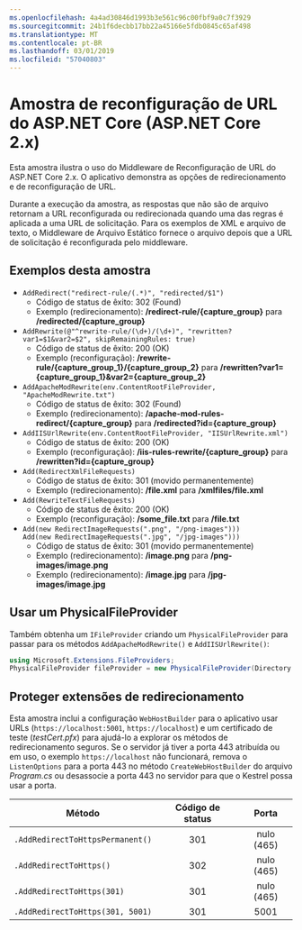 ```yaml
---
ms.openlocfilehash: 4a4ad30846d1993b3e561c96c00fbf9a0c7f3929
ms.sourcegitcommit: 24b1f6decbb17bb22a45166e5fdb0845c65af498
ms.translationtype: MT
ms.contentlocale: pt-BR
ms.lasthandoff: 03/01/2019
ms.locfileid: "57040803"
---
```

# <a name="aspnet-core-url-rewriting-sample-aspnet-core-2x"></a>Amostra de reconfiguração de URL do ASP.NET Core (ASP.NET Core 2.x)

Esta amostra ilustra o uso do Middleware de Reconfiguração de URL do ASP.NET Core 2.x. O aplicativo demonstra as opções de redirecionamento e de reconfiguração de URL.

Durante a execução da amostra, as respostas que não são de arquivo retornam a URL reconfigurada ou redirecionada quando uma das regras é aplicada a uma URL de solicitação. Para os exemplos de XML e arquivo de texto, o Middleware de Arquivo Estático fornece o arquivo depois que a URL de solicitação é reconfigurada pelo middleware.

## <a name="examples-in-this-sample"></a>Exemplos desta amostra

* `AddRedirect("redirect-rule/(.*)", "redirected/$1")`
  - Código de status de êxito: 302 (Found)
  - Exemplo (redirecionamento): **/redirect-rule/{capture_group}** para **/redirected/{capture_group}**
* `AddRewrite(@"^rewrite-rule/(\d+)/(\d+)", "rewritten?var1=$1&var2=$2", skipRemainingRules: true)`
  - Código de status de êxito: 200 (OK)
  - Exemplo (reconfiguração): **/rewrite-rule/{capture_group_1}/{capture_group_2}** para **/rewritten?var1={capture_group_1}&var2={capture_group_2}**
* `AddApacheModRewrite(env.ContentRootFileProvider, "ApacheModRewrite.txt")`
  - Código de status de êxito: 302 (Found)
  - Exemplo (redirecionamento): **/apache-mod-rules-redirect/{capture_group}** para **/redirected?id={capture_group}**
* `AddIISUrlRewrite(env.ContentRootFileProvider, "IISUrlRewrite.xml")`
  - Código de status de êxito: 200 (OK)
  - Exemplo (reconfiguração): **/iis-rules-rewrite/{capture_group}** para **/rewritten?id={capture_group}**
* `Add(RedirectXmlFileRequests)`
  - Código de status de êxito: 301 (movido permanentemente)
  - Exemplo (redirecionamento): **/file.xml** para **/xmlfiles/file.xml**
* `Add(RewriteTextFileRequests)`
  - Código de status de êxito: 200 (OK)
  - Exemplo (reconfiguração): **/some_file.txt** para **/file.txt**
* `Add(new RedirectImageRequests(".png", "/png-images")))`<br>`Add(new RedirectImageRequests(".jpg", "/jpg-images")))`
  - Código de status de êxito: 301 (movido permanentemente)
  - Exemplo (redirecionamento): **/image.png** para **/png-images/image.png**
  - Exemplo (redirecionamento): **/image.jpg** para **/jpg-images/image.jpg**

## <a name="use-a-physicalfileprovider"></a>Usar um PhysicalFileProvider

Também obtenha um `IFileProvider` criando um `PhysicalFileProvider` para passar para os métodos `AddApacheModRewrite()` e `AddIISUrlRewrite()`:

```csharp
using Microsoft.Extensions.FileProviders;
PhysicalFileProvider fileProvider = new PhysicalFileProvider(Directory.GetCurrentDirectory());
```

## <a name="secure-redirection-extensions"></a>Proteger extensões de redirecionamento

Esta amostra inclui a configuração `WebHostBuilder` para o aplicativo usar URLs (`https://localhost:5001`, `https://localhost`) e um certificado de teste (*testCert.pfx*) para ajudá-lo a explorar os métodos de redirecionamento seguros. Se o servidor já tiver a porta 443 atribuída ou em uso, o exemplo `https://localhost` não funcionará, remova o `ListenOptions` para a porta 443 no método `CreateWebHostBuilder` do arquivo *Program.cs* ou desassocie a porta 443 no servidor para que o Kestrel possa usar a porta.

| Método                           | Código de status |    Porta    |
| -------------------------------- | :---------: | :--------: |
| `.AddRedirectToHttpsPermanent()` |     301     | nulo (465) |
| `.AddRedirectToHttps()`          |     302     | nulo (465) |
| `.AddRedirectToHttps(301)`       |     301     | nulo (465) |
| `.AddRedirectToHttps(301, 5001)` |     301     |    5001    |
